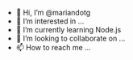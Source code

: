 - 👋 Hi, I’m @mariandotg
- 👀 I’m interested in ...
- 🌱 I’m currently learning Node.js
- 💞️ I’m looking to collaborate on ...
- 📫 How to reach me ...

<!---
mariandotg/mariandotg is a ✨ special ✨ repository because its `README.md` (this file) appears on your GitHub profile.
You can click the Preview link to take a look at your changes.
--->
